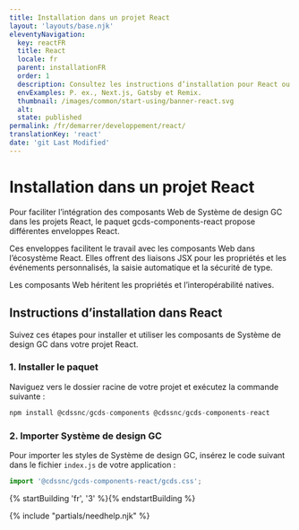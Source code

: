 ```yaml
---
title: Installation dans un projet React
layout: 'layouts/base.njk'
eleventyNavigation:
  key: reactFR
  title: React
  locale: fr
  parent: installationFR
  order: 1
  description: Consultez les instructions d’installation pour React ou les projets basés sur React.
  envExamples: P. ex., Next.js, Gatsby et Remix.
  thumbnail: /images/common/start-using/banner-react.svg
  alt:
  state: published
permalink: /fr/demarrer/developpement/react/
translationKey: 'react'
date: 'git Last Modified'
---
```


# Installation dans un projet React

Pour faciliter l’intégration des composants Web de Système de design GC dans les projets React, le paquet <gcds-link href="{{ links.npmGcdsComponentsReact }}" external>gcds-components-react</gcds-link> propose différentes enveloppes React.

Ces enveloppes facilitent le travail avec les composants Web dans l’écosystème React. Elles offrent des liaisons JSX pour les propriétés et les événements personnalisés, la saisie automatique et la sécurité de type.

Les composants Web héritent les propriétés et l’interopérabilité natives.

## Instructions d’installation dans React

Suivez ces étapes pour installer et utiliser les composants de Système de design GC dans votre projet React.

### 1. Installer le paquet

Naviguez vers le dossier racine de votre projet et exécutez la commande suivante :

```js
npm install @cdssnc/gcds-components @cdssnc/gcds-components-react
```

### 2. Importer Système de design GC

Pour importer les styles de Système de design GC, insérez le code suivant dans le fichier `index.js` de votre application :

```js
import '@cdssnc/gcds-components-react/gcds.css';
```

{% startBuilding 'fr', '3' %}{% endstartBuilding %}

{% include "partials/needhelp.njk" %}
